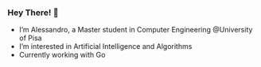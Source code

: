 ### Hey There! 👋

- I’m Alessandro, a Master student in Computer Engineering  @University of Pisa
- I’m interested in Artificial Intelligence and Algorithms
- Currently working with Go 

